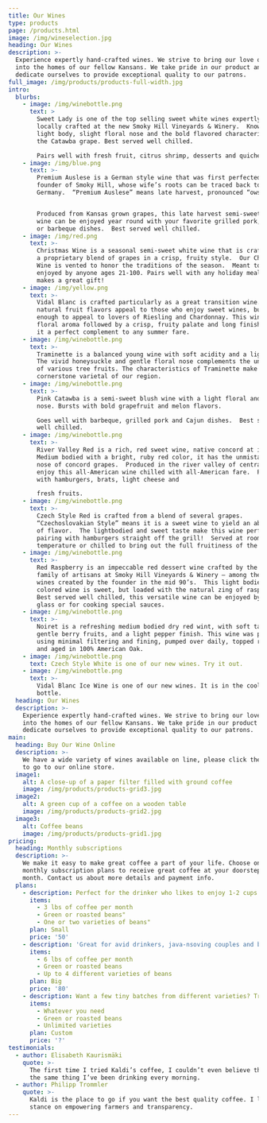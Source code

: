 ```yaml
---
title: Our Wines
type: products
page: /products.html
image: /img/wineselection.jpg
heading: Our Wines
description: >-
  Experience expertly hand-crafted wines. We strive to bring our love of wine
  into the homes of our fellow Kansans. We take pride in our product and
  dedicate ourselves to provide exceptional quality to our patrons.
full_image: /img/products/products-full-width.jpg
intro:
  blurbs:
    - image: /img/winebottle.png
      text: >
        Sweet Lady is one of the top selling sweet white wines expertly and
        locally crafted at the new Smoky Hill Vineyards & Winery.  Known for its
        light body, slight floral nose and the bold flavored characteristics of
        the Catawba grape. Best served well chilled.

        Pairs well with fresh fruit, citrus shrimp, desserts and quiche.
    - image: /img/blue.png
      text: >-
        Premium Auslese is a German style wine that was first perfected by the
        founder of Smoky Hill, whose wife’s roots can be traced back to Treir,
        Germany.  “Premium Auslese” means late harvest, pronounced “owslaysa”.


        Produced from Kansas grown grapes, this late harvest semi-sweet white
        wine can be enjoyed year round with your favorite grilled pork, chicken
        or barbeque dishes.  Best served well chilled.​
    - image: /img/red.png
      text: >-
        Christmas Wine is a seasonal semi-sweet white wine that is crafted from
        a proprietary blend of grapes in a crisp, fruity style.  Our Christmas
        Wine is vented to honor the traditions of the season.  Meant to be
        enjoyed by anyone ages 21-100. Pairs well with any holiday meal and
        makes a great gift!
    - image: /img/yellow.png
      text: >-
        Vidal Blanc is crafted particularly as a great transition wine. The
        natural fruit flavors appeal to those who enjoy sweet wines, but is dry
        enough to appeal to lovers of Riesling and Chardonnay. This wine has a
        floral aroma followed by a crisp, fruity palate and long finish making
        it a perfect complement to any summer fare.
    - image: /img/winebottle.png
      text: >-
        Traminette is a balanced young wine with soft acidity and a light body.
        The vivid honeysuckle and gentle floral nose complements the unique play
        of various tree fruits. The characteristics of Traminette make it a
        cornerstone varietal of our region.
    - image: /img/winebottle.png
      text: >-
        Pink Catawba is a semi-sweet blush wine with a light floral and citrus
        nose. Bursts with bold grapefruit and melon flavors.

        Goes well with barbeque, grilled pork and Cajun dishes.  Best served
        well chilled.
    - image: /img/winebottle.png
      text: >-
        River Valley Red is a rich, red sweet wine, native concord at its best.
        Medium bodied with a bright, ruby red color, it has the unmistakable
        nose of concord grapes.  Produced in the river valley of central Kansas,
        enjoy this all-American wine chilled with all-American fare.  Pairs well
        with hamburgers, brats, light cheese and

        fresh fruits.
    - image: /img/winebottle.png
      text: >-
        Czech Style Red is crafted from a blend of several grapes.
        “Czechoslovakian Style” means it is a sweet wine to yield an abundance
        of flavor.  The lightbodied and sweet taste make this wine perfect for
        pairing with hamburgers straight off the grill!  Served at room
        temperature or chilled to bring out the full fruitiness of the wine.
    - image: /img/winebottle.png
      text: >-
        Red Raspberry is an impeccable red dessert wine crafted by the new
        family of artisans at Smoky Hill Vineyards & Winery – among the first
        wines created by the founder in the mid 90’s.  This light bodied ruby
        colored wine is sweet, but loaded with the natural zing of raspberries.
        Best served well chilled, this versatile wine can be enjoyed by the
        glass or for cooking special sauces.
    - image: /img/winebottle.png
      text: >-
        Noiret is a refreshing medium bodied dry red wint, with soft tannins,
        gentle berry fruits, and a light pepper finish. This wine was produced
        using minimal filtering and fining, pumped over daily, topped regularly
        and aged in 100% American Oak.
    - image: /img/winebottle.png
      text: Czech Style White is one of our new wines. Try it out.
    - image: /img/winebottle.png
      text: >-
        Vidal Blanc Ice Wine is one of our new wines. It is in the cool blue
        bottle.
  heading: Our Wines
  description: >-
    Experience expertly hand-crafted wines. We strive to bring our love of wine
    into the homes of our fellow Kansans. We take pride in our product and
    dedicate ourselves to provide exceptional quality to our patrons.
main:
  heading: Buy Our Wine Online
  description: >-
    We have a wide variety of wines available on line, please click the button
    to go to our online store.
  image1:
    alt: A close-up of a paper filter filled with ground coffee
    image: /img/products/products-grid3.jpg
  image2:
    alt: A green cup of a coffee on a wooden table
    image: /img/products/products-grid2.jpg
  image3:
    alt: Coffee beans
    image: /img/products/products-grid1.jpg
pricing:
  heading: Monthly subscriptions
  description: >-
    We make it easy to make great coffee a part of your life. Choose one of our
    monthly subscription plans to receive great coffee at your doorstep each
    month. Contact us about more details and payment info.
  plans:
    - description: Perfect for the drinker who likes to enjoy 1-2 cups per day.
      items:
        - 3 lbs of coffee per month
        - Green or roasted beans"
        - One or two varieties of beans"
      plan: Small
      price: '50'
    - description: 'Great for avid drinkers, java-nsoving couples and bigger crowds'
      items:
        - 6 lbs of coffee per month
        - Green or roasted beans
        - Up to 4 different varieties of beans
      plan: Big
      price: '80'
    - description: Want a few tiny batches from different varieties? Try our custom plan
      items:
        - Whatever you need
        - Green or roasted beans
        - Unlimited varieties
      plan: Custom
      price: '?'
testimonials:
  - author: Elisabeth Kaurismäki
    quote: >-
      The first time I tried Kaldi’s coffee, I couldn’t even believe that was
      the same thing I’ve been drinking every morning.
  - author: Philipp Trommler
    quote: >-
      Kaldi is the place to go if you want the best quality coffee. I love their
      stance on empowering farmers and transparency.
---
```


